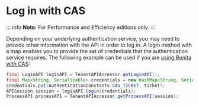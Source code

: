 # Log in with CAS

::: info
**Note:** For Performance and Efficiency editions only.
:::

Depending on your underlying authentication service, you may need to provide other information with the API in order to log in. A login method with a map enables you to provide the set of credentials that the authentication service requires. 
The following example can be used if you are [using Bonita with CAS](single-sign-on-with-cas.md):
```java
final LoginAPI loginAPI = TenantAPIAccessor.getLoginAPI();
final Map<String, Serializable> credentials = new HashMap<String, Serializable>();
credentials.put(AuthenticationConstants.CAS_TICKET, ticket);
APISession session = loginAPI.login(credentials);
ProcessAPI processAPI = TenantAPIAccessor.getProcessAPI(session);
```

